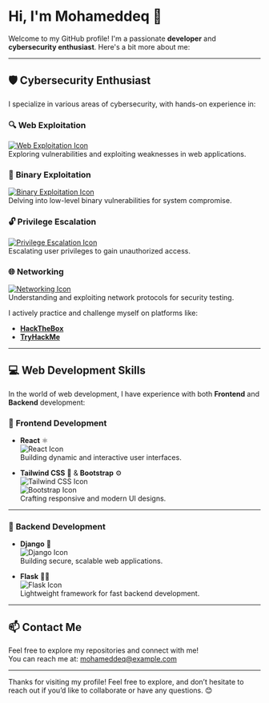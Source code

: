 # Hi, I'm Mohameddeq 👋  
Welcome to my GitHub profile! I'm a passionate **developer** and **cybersecurity enthusiast**. Here's a bit more about me:

---

## 🛡️ Cybersecurity Enthusiast

I specialize in various areas of cybersecurity, with hands-on experience in:

### 🔍 **Web Exploitation**  
[![Web Exploitation Icon](https://img.icons8.com/ios-filled/50/FF5733/hacker.png)](https://fontawesome.com/icons/hacker?f=classic)  
Exploring vulnerabilities and exploiting weaknesses in web applications.

### 🧩 **Binary Exploitation**  
[![Binary Exploitation Icon](https://img.icons8.com/ios-filled/50/FF5733/binary-code.png)](https://fontawesome.com/icons/cogs?f=classic)  
Delving into low-level binary vulnerabilities for system compromise.

### 🔓 **Privilege Escalation**  
[![Privilege Escalation Icon](https://img.icons8.com/ios-filled/50/FF5733/lock.png)](https://fontawesome.com/icons/lock?f=classic)  
Escalating user privileges to gain unauthorized access.

### 🌐 **Networking**  
[![Networking Icon](https://img.icons8.com/ios-filled/50/FF5733/network.png)](https://fontawesome.com/icons/wifi?f=classic)  
Understanding and exploiting network protocols for security testing.

I actively practice and challenge myself on platforms like:  
- [**HackTheBox**](https://www.hackthebox.eu/)  
- [**TryHackMe**](https://tryhackme.com/)

---

## 💻 Web Development Skills

In the world of web development, I have experience with both **Frontend** and **Backend** development:

### 🌿 **Frontend Development**  

- **React** ⚛️  
  ![React Icon](https://img.icons8.com/ios-filled/50/FF5733/react-native.png)  
  Building dynamic and interactive user interfaces.

- **Tailwind CSS** 🌿 & **Bootstrap** ⚙️  
  ![Tailwind CSS Icon](https://img.icons8.com/ios-filled/50/FF5733/tailwind-css.png)  
  ![Bootstrap Icon](https://img.icons8.com/ios-filled/50/FF5733/bootstrap.png)  
  Crafting responsive and modern UI designs.

---

### 🐍 **Backend Development**  

- **Django** 🐍  
  ![Django Icon](https://img.icons8.com/ios-filled/50/FF5733/django.png)  
  Building secure, scalable web applications.

- **Flask** 🦸‍♂️  
  ![Flask Icon](https://img.icons8.com/ios-filled/50/FF5733/flask.png)  
  Lightweight framework for fast backend development.

---

## 📫 Contact Me

Feel free to explore my repositories and connect with me!  
You can reach me at: [mohameddeq@example.com](mailto:mohameddeq@example.com)

---

Thanks for visiting my profile! Feel free to explore, and don’t hesitate to reach out if you’d like to collaborate or have any questions. 😊

